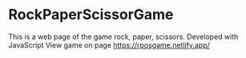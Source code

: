 # RockPaperScissorGame
This is a web page of the game rock, paper, scissors. Developed with JavaScript
View  game on  page https://rposgame.netlify.app/
